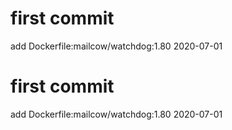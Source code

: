 # first commit
add Dockerfile:mailcow/watchdog:1.80 2020-07-01
# first commit
add Dockerfile:mailcow/watchdog:1.80 2020-07-01
